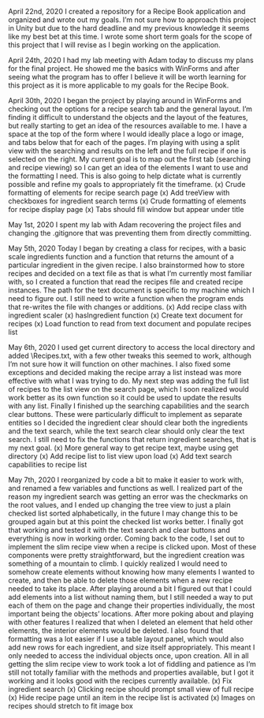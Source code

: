 April 22nd, 2020
I created a repository for a Recipe Book application and organized and wrote out my goals. I’m not sure how to approach this project in Unity but due to the hard deadline and my previous knowledge it seems like my best bet at this time. I wrote some short term goals for the scope of this project that I will revise as I begin working on the application.

April 24th, 2020
I had my lab meeting with Adam today to discuss my plans for the final project. He showed me the basics with WinForms and after seeing what the program has to offer I believe it will be worth learning for this project as it is more applicable to my goals for the Recipe Book.

April 30th, 2020
I began the project by playing around in WinForms and checking out the options for a recipe search tab and the general layout. I’m finding it difficult to understand the objects and the layout of the features, but really starting to get an idea of the resources available to me. I have a space at the top of the form where I would ideally place a logo or image, and tabs below that for each of the pages. I’m playing with using a split view with the searching and results on the left and the full recipe if one is selected on the right.
My current goal is to map out the first tab (searching and recipe viewing) so I can get an idea of the elements I want to use and the formatting I need. This is also going to help dictate what is currently possible and refine my goals to appropriately fit the timeframe.
	(x) Crude formatting of elements for recipe search page
	(x) Add treeView with checkboxes for ingredient search terms
	(x) Crude formatting of elements for recipe display page
	(x) Tabs should fill window but appear under title

May 1st, 2020
I spent my lab with Adam recovering the project files and changing the .gitignore that was preventing them from directly committing.

May 5th, 2020
Today I began by creating a class for recipes, with a basic scale ingredients function and a function that returns the amount of a particular ingredient in the given recipe. I also brainstormed how to store recipes and decided on a text file as that is what I’m currently most familiar with, so I created a function that read the recipes file and created recipe instances. The path for the text document is specific to my machine which I need to figure out. I still need to write a function when the program ends that re-writes the file with changes or additions.
	(x) Add recipe class with ingredient scaler
	(x) hasIngredient function
	(x) Create text document for recipes
	(x) Load function to read from text document and populate recipes list

May 6th, 2020
I used get current directory to access the local directory and added \Recipes.txt, with a few other tweaks this seemed to work, although I’m not sure how it will function on other machines. I also fixed some exceptions and decided making the recipe array a list instead was more effective with what I was trying to do. My next step was adding the full list of recipes to the list view on the search page, which I soon realized would work better as its own function so it could be used to update the results with any list. Finally I finished up the searching capabilities and the search clear buttons. These were particularly difficult to implement as separate entities so I decided the ingredient clear should clear both the ingredients and the text search, while the text search clear should only clear the text search. I still need to fix the functions that return ingredient searches, that is my next goal.
	(x) More general way to get recipe text, maybe using get directory
	(x) Add recipe list to list view upon load
	(x) Add text search capabilities to recipe list

May 7th, 2020
I reorganized by code a bit to make it easier to work with, and renamed a few variables and functions as well. I realized part of the reason my ingredient search was getting an error was the checkmarks on the root values, and I ended up changing the tree view to just a plain checked list sorted alphabetically, in the future I may change this to be grouped again but at this point the checked list works better. I finally got that working and tested it with the text search and clear buttons and everything is now in working order.
Coming back to the code, I set out to implement the slim recipe view when a recipe is clicked upon. Most of these components were pretty straightforward, but the ingredient creation was something of a mountain to climb. I quickly realized I would need to somehow create elements without knowing how many elements I wanted to create, and then be able to delete those elements when a new recipe needed to take its place. After playing around a bit I figured out that I could add elements into a list without naming them, but I still needed a way to put each of them on the page and change their properties individually, the most important being the objects’ locations. After more poking about and playing with other features I realized that when I deleted an element that held other elements, the interior elements would be deleted. I also found that formatting was a lot easier if I use a table layout panel, which would also add new rows for each ingredient, and size itself appropriately. This meant I only needed to access the individual objects once, upon creation. All in all getting the slim recipe view to work took a lot of fiddling and patience as I’m still not totally familiar with the methods and properties available, but I got it working and it looks good with the recipes currently available.
	(x) Fix ingredient search
	(x) Clicking recipe should prompt small view of full recipe
	(x) Hide recipe page until an item in the recipe list is activated
	(x) Images on recipes should stretch to fit image box
